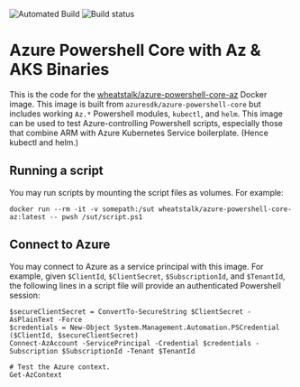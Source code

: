 <img src="https://img.shields.io/docker/cloud/automated/wheatstalk/azure-powershell-core-az" alt="Automated Build"> <img src="https://img.shields.io/docker/cloud/build/wheatstalk/azure-powershell-core-az" alt="Build status">

# Azure Powershell Core with Az & AKS Binaries
This is the code for the [wheatstalk/azure-powershell-core-az](//hub.docker.com/r/wheatstalk/azure-powershell-core-az) Docker image. This image is built from `azuresdk/azure-powershell-core` but includes working `Az.*` Powershell modules, `kubectl`, and `helm`. This image can be used to test Azure-controlling Powershell scripts, especially those that combine ARM with Azure Kubernetes Service boilerplate. (Hence kubectl and helm.)

## Running a script
You may run scripts by mounting the script files as volumes. For example:
```
docker run --rm -it -v somepath:/sut wheatstalk/azure-powershell-core-az:latest -- pwsh /sut/script.ps1
```

## Connect to Azure
You may connect to Azure as a service principal with this image. For example, given `$ClientId`, `$ClientSecret`, `$SubscriptionId`, and `$TenantId`, the following lines in a script file will provide an authenticated Powershell session:

```
$secureClientSecret = ConvertTo-SecureString $ClientSecret -AsPlainText -Force
$credentials = New-Object System.Management.Automation.PSCredential ($ClientId, $secureClientSecret)
Connect-AzAccount -ServicePrincipal -Credential $credentials -Subscription $SubscriptionId -Tenant $TenantId

# Test the Azure context.
Get-AzContext
```